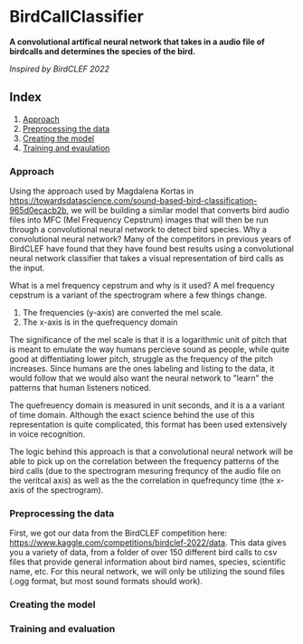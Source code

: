 # BirdCallClassifier

**A convolutional artifical neural network that takes in a audio file of birdcalls and determines the species of the bird.** 

*Inspired by BirdCLEF 2022*

## Index
1. [Approach](#approach)
2. [Preprocessing the data](#preprocessing-the-data)
3. [Creating the model](#creating-the-model)
4. [Training and evaulation](#training-and-evaluation)

### Approach
Using the approach used by Magdalena Kortas in https://towardsdatascience.com/sound-based-bird-classification-965d0ecacb2b, we will be building a similar model that converts bird audio files into MFC (Mel Frequency Cepstrum) images that will then be run through a convolutional neural network to detect bird species. Why a convolutional neural network? Many of the competitors in previous years of BirdCLEF have found that they have found best results using a convolutional neural network classifier that takes a visual representation of bird calls as the input. 

What is a mel frequency cepstrum and why is it used? A mel frequency cepstrum is a variant of the spectrogram where a few things change.
1. The frequencies (y-axis) are converted the mel scale.
2. The x-axis is in the quefrequency domain

The significance of the mel scale is that it is a logarithmic unit of pitch that is meant to emulate the way humans percieve sound as people, while quite good at diffentiating lower pitch, struggle as the frequency of the pitch increases. Since humans are the ones labeling and listing to the data, it would follow that we would also want the neural network to "learn" the patterns that human listeners noticed.

The quefreuency domain is measured in unit seconds, and it is a a variant of time domain. Although the exact science behind the use of this representation is quite complicated, this format has been used extensively in voice recognition. 

The logic behind this approach is that a convolutional neural network will be able to pick up on the correlation between the frequency patterns of the bird calls (due to the spectrogram mesuring frequncy of the audio file on the veritcal axis) as well as the the correlation in quefrequncy time (the x-axis of the spectrogram). 



### Preprocessing the data
First, we got our data from the BirdCLEF competition here: https://www.kaggle.com/competitions/birdclef-2022/data. This data gives you a variety of data, from a folder of over 150 different bird calls to csv files that provide general information about bird names, species, scientific name, etc. For this neural network, we will only be utilizing the sound files (.ogg format, but most sound formats should work). 





### Creating the model

### Training and evaluation
